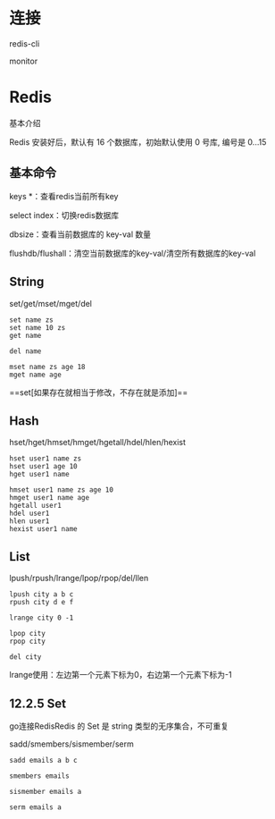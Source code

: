 # 连接

redis-cli

monitor

# Redis

基本介绍

Redis 安装好后，默认有 16 个数据库，初始默认使用 0 号库, 编号是 0...15

## **基本命令**

keys *：查看redis当前所有key

select index：切换redis数据库

dbsize：查看当前数据库的 key-val 数量

flushdb/flushall：清空当前数据库的key-val/清空所有数据库的key-val

## String

set/get/mset/mget/del

```redis
set name zs
set name 10 zs
get name

del name

mset name zs age 18
mget name age
```

==set[如果存在就相当于修改，不存在就是添加]==

## Hash

hset/hget/hmset/hmget/hgetall/hdel/hlen/hexist

```
hset user1 name zs
hset user1 age 10
hget user1 name

hmset user1 name zs age 10
hmget user1 name age
hgetall user1
hdel user1
hlen user1
hexist user1 name
```

## List

lpush/rpush/lrange/lpop/rpop/del/llen

```
lpush city a b c
rpush city d e f

lrange city 0 -1

lpop city
rpop city

del city
```

lrange使用：左边第一个元素下标为0，右边第一个元素下标为-1

## 12.2.5 Set

go连接RedisRedis 的 Set 是 string 类型的无序集合，不可重复

sadd/smembers/sismember/serm

```
sadd emails a b c

smembers emails

sismember emails a

serm emails a
```
